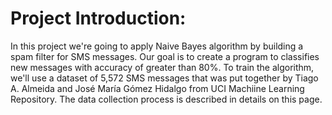 # Project Introduction: 
In this project we're going to apply Naive Bayes algorithm by building a spam filter for SMS messages. Our goal is to create a program to classifies new messages with accuracy of greater than 80%. To train the algorithm, we'll use a dataset of 5,572 SMS messages that was put together by Tiago A. Almeida and José María Gómez Hidalgo from UCI Machiine Learning Repository. The data collection process is described in details on this page.
